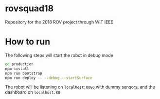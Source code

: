 # rovsquad18
Repository for the 2018 ROV project through WIT IEEE

# How to run
The following steps will start the robot in debug mode<br>
```bash
cd production
npm install
npm run bootstrap
npm run deploy -- --debug --startSurface
```
The robot will be listening on `localhost:8080` with dummy sensors, and the dashboard on `localhost:80`